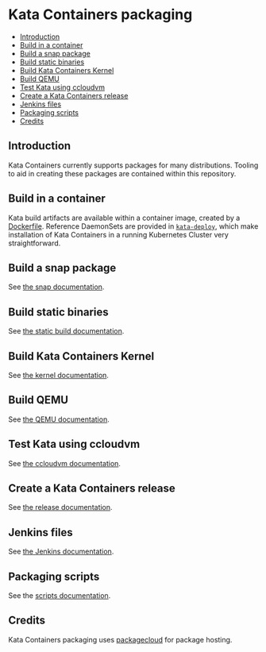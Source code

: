 # Kata Containers packaging

* [Introduction](#introduction)
* [Build in a container](#build-in-a-container)
* [Build a snap package](#build-a-snap-package)
* [Build static binaries](#build-static-binaries)
* [Build Kata Containers Kernel](#build-kata-containers-kernel)
* [Build QEMU](#build-qemu)
* [Test Kata using ccloudvm](#test-kata-using-ccloudvm)
* [Create a Kata Containers release](#create-a-kata-containers-release)
* [Jenkins files](#jenkins-files)
* [Packaging scripts](#packaging-scripts)
* [Credits](#credits)

## Introduction

Kata Containers currently supports packages for many distributions. Tooling to
aid in creating these packages are contained within this repository.

## Build in a container

Kata build artifacts are available within a container image, created by a
[Dockerfile](kata-deploy/Dockerfile). Reference DaemonSets are provided in
[`kata-deploy`](kata-deploy), which make installation of Kata Containers in a
running Kubernetes Cluster very straightforward.

## Build a snap package

See [the snap documentation](snap).

## Build static binaries

See [the static build documentation](static-build).

## Build Kata Containers Kernel

See [the kernel documentation](kernel).

## Build QEMU

See [the QEMU documentation](qemu).

## Test Kata using ccloudvm

See [the ccloudvm documentation](ccloudvm).

## Create a Kata Containers release

See [the release documentation](release).

## Jenkins files

See [the Jenkins documentation](Jenkinsfiles).

## Packaging scripts

See the [scripts documentation](scripts).

## Credits

Kata Containers packaging uses [packagecloud](https://packagecloud.io) for
package hosting.
